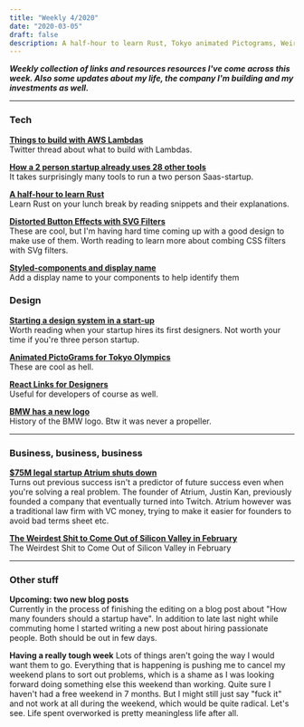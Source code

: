 ```yaml
---
title: "Weekly 4/2020"
date: "2020-03-05"
draft: false
description: A half-hour to learn Rust, Tokyo animated Pictograms, Weirdest shit to come out of Silicon Valley in February, and BMW's new logo
---
```


_**Weekly collection of links and resources resources I've come across this week. Also some updates about my life, the company I'm building and my investments as well.**_

---

### Tech

**[Things to build with AWS Lambdas](https://twitter.com/kyleshevlin/status/1235269529694908416)**  
Twitter thread about what to build with Lambdas.

**[How a 2 person startup already uses 28 other tools](https://acrossapp.com/blog/how-a-2-person-startup-already-uses-28-other-tools)**  
It takes surprisingly many tools to run a two person Saas-startup.

**[A half-hour to learn Rust](https://fasterthanli.me/blog/2020/a-half-hour-to-learn-rust/)**  
Learn Rust on your lunch break by reading snippets and their explanations.

**[Distorted Button Effects with SVG Filters](https://tympanus.net/codrops/2016/05/11/distorted-button-effects-with-svg-filters/)**  
These are cool, but I'm having hard time coming up with a good design to make use of them. Worth reading to learn more about combing CSS filters with SVg filters.

**[Styled-components and display name](https://medium.com/javascript-in-plain-english/youre-missing-a-trick-with-your-styled-components-in-react-e3dfcd586f75)**  
Add a display name to your components to help identify them

### Design

**[Starting a design system in a start-up](https://uxdesign.cc/starting-a-design-system-in-a-start-up-3359f2d4784b)**  
Worth reading when your startup hires its first designers. Not worth your time if you're three person startup.

**[Animated PictoGrams for Tokyo Olympics](https://www.itsnicethat.com/news/tokyo-2020-olympic-paralympic-kinetic-sport-pictograms-animation-260220)**  
These are cool as hell.

**[React Links for Designers](https://react.design/links/)**  
Useful for developers of course as well.

**[BMW has a new logo](https://www.bmw.com/en/automotive-life/bmw-logo-meaning-history1.html)**  
History of the BMW logo. Btw it was never a propeller.

---

### Business, business, business

**[\$75M legal startup Atrium shuts down](https://techcrunch.com/2020/03/03/atrium-shuts-down/)**  
Turns out previous success isn't a predictor of future success even when you're solving a real problem. The founder of Atrium, Justin Kan, previously founded a company that eventually turned into Twitch. Atrium however was a traditional law firm with VC money, trying to make it easier for founders to avoid bad terms sheet etc.

**[The Weirdest Shit to Come Out of Silicon Valley in February](https://thebolditalic.com/the-weirdest-shit-to-come-out-of-silicon-valley-in-february-5fea47b59bad)**  
The Weirdest Shit to Come Out of Silicon Valley in February

---

### Other stuff

**Upcoming: two new blog posts**  
Currently in the process of finishing the editing on a blog post about "How many founders should a startup have". In addition to late last night while commuting home I started writing a new post about hiring passionate people. Both should be out in few days.

**Having a really tough week**
Lots of things aren't going the way I would want them to go. Everything that is happening is pushing me to cancel my weekend plans to sort out problems, which is a shame as I was looking forward doing something else this weekend than working. Quite sure I haven't had a free weekend in 7 months. But I might still just say "fuck it" and not work at all during the weekend, which would be quite radical. Let's see. Life spent overworked is pretty meaningless life after all.
